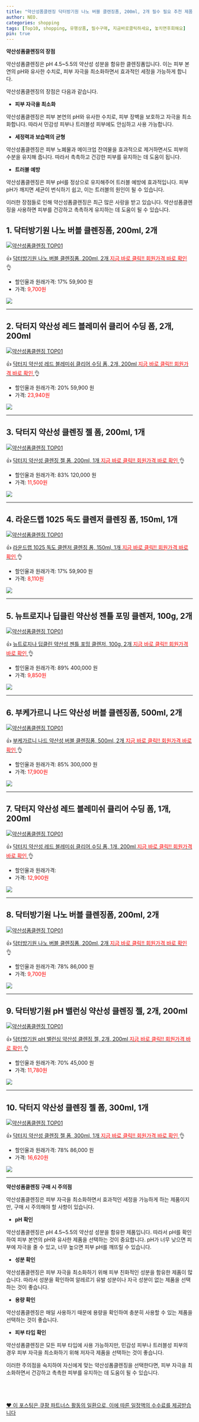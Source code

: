 ```yaml
---
title: "약산성폼클렌징 닥터방기원 나노 버블 클렌징폼, 200ml, 2개 필수 필요 추천 제품 비교 최저 가격 비교 장점 구매 후기 구매평"
author: NEO.
categories: shopping
tags: [Top10, shopping, 유행상품, 필수구매, 지금바로클릭하세요, 놓치면후회해요]
pin: true
---
```

**약산성폼클렌징의 장점**

약산성폼클렌징은 pH 4.5~5.5의 약산성 성분을 함유한 클렌징폼입니다. 이는 피부 본연의 pH와 유사한 수치로, 피부 자극을 최소화하면서 효과적인 세정을 가능하게 합니다.

약산성폼클렌징의 장점은 다음과 같습니다.

* **피부 자극을 최소화**

약산성폼클렌징은 피부 본연의 pH와 유사한 수치로, 피부 장벽을 보호하고 자극을 최소화합니다. 따라서 민감성 피부나 트러블성 피부에도 안심하고 사용 가능합니다.

* **세정력과 보습력의 균형**

약산성폼클렌징은 피부 노폐물과 메이크업 잔여물을 효과적으로 제거하면서도 피부의 수분을 유지해 줍니다. 따라서 촉촉하고 건강한 피부를 유지하는 데 도움이 됩니다.

* **트러블 예방**

약산성폼클렌징은 피부 pH를 정상으로 유지해주어 트러블 예방에 효과적입니다. 피부 pH가 깨지면 세균이 번식하기 쉽고, 이는 트러블의 원인이 될 수 있습니다.

이러한 장점들로 인해 약산성폼클렌징은 최근 많은 사랑을 받고 있습니다. 약산성폼클렌징을 사용하면 피부를 건강하고 촉촉하게 유지하는 데 도움이 될 수 있습니다.

   

## 1. 닥터방기원 나노 버블 클렌징폼, 200ml, 2개

[![약산성폼클렌징 TOP01](https://thumbnail9.coupangcdn.com/thumbnails/remote/490x490ex/image/retail/images/8242449654357996-63cb2875-41a1-4e84-8c4d-e3a601e655bf.jpg)](https://link.coupang.com/re/AFFSDP?lptag=AF3617701&subid=GithubCoopas&pageKey=1731531415&traceid=V0-153&itemId=17910083926&vendorItemId=70511521182)


👍 [닥터방기원 나노 버블 클렌징폼, 200ml, 2개 <font color=red> 지금 바로 클릭!! 회원가격 바로 확인 </font> ](https://link.coupang.com/re/AFFSDP?lptag=AF3617701&subid=GithubCoopas&pageKey=1731531415&traceid=V0-153&itemId=17910083926&vendorItemId=70511521182) 👌 


- 할인율과 원래가격: 17%  59,900   원
- 가격: <span style='color:red'>9,700원</span>

[![](/discount_price.png)](https://link.coupang.com/re/AFFSDP?lptag=AF3617701&subid=GithubCoopas&pageKey=1731531415&traceid=V0-153&itemId=17910083926&vendorItemId=70511521182)

---


   

## 2. 닥터지 약산성 레드 블레미쉬 클리어 수딩 폼, 2개, 200ml

[![약산성폼클렌징 TOP01](https://thumbnail10.coupangcdn.com/thumbnails/remote/490x490ex/image/retail/images/7693b8d7-0c38-46ce-b39c-ce74eef426bc6143906527775925404.png)](https://link.coupang.com/re/AFFSDP?lptag=AF3617701&subid=GithubCoopas&pageKey=7261408597&traceid=V0-153&itemId=19168025731&vendorItemId=86286324792)


👍 [닥터지 약산성 레드 블레미쉬 클리어 수딩 폼, 2개, 200ml <font color=red> 지금 바로 클릭!! 회원가격 바로 확인 </font> ](https://link.coupang.com/re/AFFSDP?lptag=AF3617701&subid=GithubCoopas&pageKey=7261408597&traceid=V0-153&itemId=19168025731&vendorItemId=86286324792) 👌 


- 할인율과 원래가격: 20%  59,900   원
- 가격: <span style='color:red'>23,940원</span>

[![](/discount_price.png)](https://link.coupang.com/re/AFFSDP?lptag=AF3617701&subid=GithubCoopas&pageKey=7261408597&traceid=V0-153&itemId=19168025731&vendorItemId=86286324792)

---


   

## 3. 닥터지 약산성 클렌징 젤 폼, 200ml, 1개

[![약산성폼클렌징 TOP01](https://thumbnail9.coupangcdn.com/thumbnails/remote/490x490ex/image/retail/images/2022/10/13/10/2/0dc7ead9-28a8-4456-8b1e-ebf32acc6a74.jpg)](https://link.coupang.com/re/AFFSDP?lptag=AF3617701&subid=GithubCoopas&pageKey=6633183483&traceid=V0-153&itemId=16261723158&vendorItemId=83454591635)


👍 [닥터지 약산성 클렌징 젤 폼, 200ml, 1개 <font color=red> 지금 바로 클릭!! 회원가격 바로 확인 </font> ](https://link.coupang.com/re/AFFSDP?lptag=AF3617701&subid=GithubCoopas&pageKey=6633183483&traceid=V0-153&itemId=16261723158&vendorItemId=83454591635) 👌 


- 할인율과 원래가격: 83%  120,000   원
- 가격: <span style='color:red'>11,500원</span>

[![](/discount_price.png)](https://link.coupang.com/re/AFFSDP?lptag=AF3617701&subid=GithubCoopas&pageKey=6633183483&traceid=V0-153&itemId=16261723158&vendorItemId=83454591635)

---


   

## 4. 라운드랩 1025 독도 클렌저 클렌징 폼, 150ml, 1개

[![약산성폼클렌징 TOP01](https://thumbnail9.coupangcdn.com/thumbnails/remote/490x490ex/image/retail/images/8055958725712085-45ccad35-4dd6-40f7-9f78-c13f4c43cd00.jpg)](https://link.coupang.com/re/AFFSDP?lptag=AF3617701&subid=GithubCoopas&pageKey=1556632809&traceid=V0-153&itemId=2109195427&vendorItemId=76738589724)


👍 [라운드랩 1025 독도 클렌저 클렌징 폼, 150ml, 1개 <font color=red> 지금 바로 클릭!! 회원가격 바로 확인 </font> ](https://link.coupang.com/re/AFFSDP?lptag=AF3617701&subid=GithubCoopas&pageKey=1556632809&traceid=V0-153&itemId=2109195427&vendorItemId=76738589724) 👌 


- 할인율과 원래가격: 17%  59,900   원
- 가격: <span style='color:red'>8,110원</span>

[![](/discount_price.png)](https://link.coupang.com/re/AFFSDP?lptag=AF3617701&subid=GithubCoopas&pageKey=1556632809&traceid=V0-153&itemId=2109195427&vendorItemId=76738589724)

---


   

## 5. 뉴트로지나 딥클린 약산성 젠틀 포밍 클렌저, 100g, 2개

[![약산성폼클렌징 TOP01](https://thumbnail9.coupangcdn.com/thumbnails/remote/490x490ex/image/vendor_inventory/fcb3/663ab41b8cb83f25aff08d0333104a70657684fcb13c45ddd94e97eccc4b.jpg)](https://link.coupang.com/re/AFFSDP?lptag=AF3617701&subid=GithubCoopas&pageKey=5300090207&traceid=V0-153&itemId=7651454366&vendorItemId=86091922226)


👍 [뉴트로지나 딥클린 약산성 젠틀 포밍 클렌저, 100g, 2개 <font color=red> 지금 바로 클릭!! 회원가격 바로 확인 </font> ](https://link.coupang.com/re/AFFSDP?lptag=AF3617701&subid=GithubCoopas&pageKey=5300090207&traceid=V0-153&itemId=7651454366&vendorItemId=86091922226) 👌 


- 할인율과 원래가격: 89%  400,000   원
- 가격: <span style='color:red'>9,850원</span>

[![](/discount_price.png)](https://link.coupang.com/re/AFFSDP?lptag=AF3617701&subid=GithubCoopas&pageKey=5300090207&traceid=V0-153&itemId=7651454366&vendorItemId=86091922226)

---


   

## 6. 부케가르니 나드 약산성 버블 클렌징폼, 500ml, 2개

[![약산성폼클렌징 TOP01](https://thumbnail7.coupangcdn.com/thumbnails/remote/490x490ex/image/retail/images/5903674407463983-570c76a8-1e02-4742-8928-006b04a0de40.jpg)](https://link.coupang.com/re/AFFSDP?lptag=AF3617701&subid=GithubCoopas&pageKey=6756343706&traceid=V0-153&itemId=15819544313&vendorItemId=80178897984)


👍 [부케가르니 나드 약산성 버블 클렌징폼, 500ml, 2개 <font color=red> 지금 바로 클릭!! 회원가격 바로 확인 </font> ](https://link.coupang.com/re/AFFSDP?lptag=AF3617701&subid=GithubCoopas&pageKey=6756343706&traceid=V0-153&itemId=15819544313&vendorItemId=80178897984) 👌 


- 할인율과 원래가격: 85%  300,000   원
- 가격: <span style='color:red'>17,900원</span>

[![](/discount_price.png)](https://link.coupang.com/re/AFFSDP?lptag=AF3617701&subid=GithubCoopas&pageKey=6756343706&traceid=V0-153&itemId=15819544313&vendorItemId=80178897984)

---


   

## 7. 닥터지 약산성 레드 블레미쉬 클리어 수딩 폼, 1개, 200ml

[![약산성폼클렌징 TOP01](https://thumbnail10.coupangcdn.com/thumbnails/remote/490x490ex/image/retail/images/8239468648506508-db4af63f-7b4b-4886-a43a-7bc83f08bb9f.jpg)](https://link.coupang.com/re/AFFSDP?lptag=AF3617701&subid=GithubCoopas&pageKey=7261408597&traceid=V0-153&itemId=6357409121&vendorItemId=73652687846)


👍 [닥터지 약산성 레드 블레미쉬 클리어 수딩 폼, 1개, 200ml <font color=red> 지금 바로 클릭!! 회원가격 바로 확인 </font> ](https://link.coupang.com/re/AFFSDP?lptag=AF3617701&subid=GithubCoopas&pageKey=7261408597&traceid=V0-153&itemId=6357409121&vendorItemId=73652687846) 👌 


- 할인율과 원래가격: 
- 가격: <span style='color:red'>12,900원</span>

[![](/discount_price.png)](https://link.coupang.com/re/AFFSDP?lptag=AF3617701&subid=GithubCoopas&pageKey=7261408597&traceid=V0-153&itemId=6357409121&vendorItemId=73652687846)

---


   

## 8. 닥터방기원 나노 버블 클렌징폼, 200ml, 2개

[![약산성폼클렌징 TOP01](https://thumbnail9.coupangcdn.com/thumbnails/remote/490x490ex/image/retail/images/8242449654357996-63cb2875-41a1-4e84-8c4d-e3a601e655bf.jpg)](https://link.coupang.com/re/AFFSDP?lptag=AF3617701&subid=GithubCoopas&pageKey=1731531415&traceid=V0-153&itemId=17910083926&vendorItemId=70511521182)


👍 [닥터방기원 나노 버블 클렌징폼, 200ml, 2개 <font color=red> 지금 바로 클릭!! 회원가격 바로 확인 </font> ](https://link.coupang.com/re/AFFSDP?lptag=AF3617701&subid=GithubCoopas&pageKey=1731531415&traceid=V0-153&itemId=17910083926&vendorItemId=70511521182) 👌 


- 할인율과 원래가격: 78%  86,000   원
- 가격: <span style='color:red'>9,700원</span>

[![](/discount_price.png)](https://link.coupang.com/re/AFFSDP?lptag=AF3617701&subid=GithubCoopas&pageKey=1731531415&traceid=V0-153&itemId=17910083926&vendorItemId=70511521182)

---


   

## 9. 닥터방기원 pH 밸런싱 약산성 클렌징 젤, 2개, 200ml

[![약산성폼클렌징 TOP01](https://thumbnail9.coupangcdn.com/thumbnails/remote/490x490ex/image/retail/images/7816232770917269-b550a452-b16d-4c63-9593-db3e67649f40.jpg)](https://link.coupang.com/re/AFFSDP?lptag=AF3617701&subid=GithubCoopas&pageKey=5585393864&traceid=V0-153&itemId=8940496582&vendorItemId=76227054200)


👍 [닥터방기원 pH 밸런싱 약산성 클렌징 젤, 2개, 200ml <font color=red> 지금 바로 클릭!! 회원가격 바로 확인 </font> ](https://link.coupang.com/re/AFFSDP?lptag=AF3617701&subid=GithubCoopas&pageKey=5585393864&traceid=V0-153&itemId=8940496582&vendorItemId=76227054200) 👌 


- 할인율과 원래가격: 70%  45,000   원
- 가격: <span style='color:red'>11,780원</span>

[![](/discount_price.png)](https://link.coupang.com/re/AFFSDP?lptag=AF3617701&subid=GithubCoopas&pageKey=5585393864&traceid=V0-153&itemId=8940496582&vendorItemId=76227054200)

---


   

## 10. 닥터지 약산성 클렌징 젤 폼, 300ml, 1개

[![약산성폼클렌징 TOP01](https://thumbnail6.coupangcdn.com/thumbnails/remote/490x490ex/image/retail/images/1340000965613632-9240882b-9b73-42ea-b8c7-3e0781d93e03.jpg)](https://link.coupang.com/re/AFFSDP?lptag=AF3617701&subid=GithubCoopas&pageKey=6633183483&traceid=V0-153&itemId=15131155058&vendorItemId=77559046032)


👍 [닥터지 약산성 클렌징 젤 폼, 300ml, 1개 <font color=red> 지금 바로 클릭!! 회원가격 바로 확인 </font> ](https://link.coupang.com/re/AFFSDP?lptag=AF3617701&subid=GithubCoopas&pageKey=6633183483&traceid=V0-153&itemId=15131155058&vendorItemId=77559046032) 👌 


- 할인율과 원래가격: 78%  86,000   원
- 가격: <span style='color:red'>16,620원</span>

[![](/discount_price.png)](https://link.coupang.com/re/AFFSDP?lptag=AF3617701&subid=GithubCoopas&pageKey=6633183483&traceid=V0-153&itemId=15131155058&vendorItemId=77559046032)

---
**약산성폼클렌징 구매 시 주의점**

약산성폼클렌징은 피부 자극을 최소화하면서 효과적인 세정을 가능하게 하는 제품이지만, 구매 시 주의해야 할 사항이 있습니다.

* **pH 확인**

약산성폼클렌징은 pH 4.5~5.5의 약산성 성분을 함유한 제품입니다. 따라서 pH를 확인하여 피부 본연의 pH와 유사한 제품을 선택하는 것이 중요합니다. pH가 너무 낮으면 피부에 자극을 줄 수 있고, 너무 높으면 피부 pH를 깨뜨릴 수 있습니다.

* **성분 확인**

약산성폼클렌징은 피부 자극을 최소화하기 위해 피부 친화적인 성분을 함유한 제품이 많습니다. 따라서 성분을 확인하여 알레르기 유발 성분이나 자극 성분이 없는 제품을 선택하는 것이 좋습니다.

* **용량 확인**

약산성폼클렌징은 매일 사용하기 때문에 용량을 확인하여 충분히 사용할 수 있는 제품을 선택하는 것이 좋습니다.

* **피부 타입 확인**

약산성폼클렌징은 모든 피부 타입에 사용 가능하지만, 민감성 피부나 트러블성 피부의 경우 피부 자극을 최소화하기 위해 저자극 제품을 선택하는 것이 좋습니다.

이러한 주의점을 숙지하여 자신에게 맞는 약산성폼클렌징을 선택한다면, 피부 자극을 최소화하면서 건강하고 촉촉한 피부를 유지하는 데 도움이 될 수 있습니다.<br><br><br><br><br> [ ❤  이 포스팅은 쿠팡 파트너스 활동의 일환으로, 이에 따른 일정액의 수수료를 제공받습니다](https://link.coupang.com/a/bcEFyh)